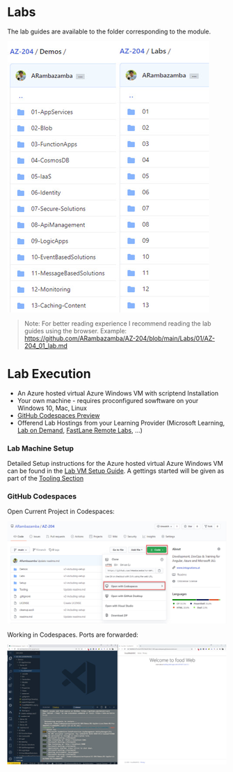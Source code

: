 # Labs

The lab guides are available to the folder corresponding to the module.

![connect-rdp](_images/modules.jpg)

> Note: For better reading experience I recommend reading the lab guides using the browser. Example: https://github.com/ARambazamba/AZ-204/blob/main/Labs/01/AZ-204_01_lab.md

# Lab Execution

- An Azure hosted virtual Azure Windows VM with scriptend Installation
- Your own machine - requires proconfigured sowftware on your Windows 10, Mac, Linux
- [GitHub Codespaces Preview](https://github.com/features/codespaces)
- Offerend Lab Hostings from your Learning Provider (Microsoft Learning, [Lab on Demand](https://labondemand.com/user/signin?ReturnUrl=%2F), [FastLane Remote Labs](/Setup/07-Flane/), ...)

### Lab Machine Setup

Detailed Setup instructions for the Azure hosted virtual Azure Windows VM can be found in the [Lab VM Setup Guide](../Setup/readme.md). A gettings started will be given as part of the [Tooling Section]()

### GitHub Codespaces

Open Current Project in Codespaces:

![open-codespaces](_images/open-codespaces.jpg)

Working in Codespaces. Ports are forwarded:

![codespaces-working.jpg](_images/codespaces-working.jpg)

